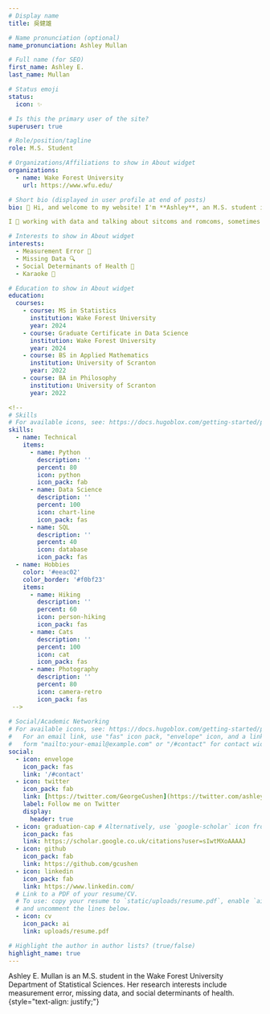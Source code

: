 ```yaml
---
# Display name
title: 吳健雄

# Name pronunciation (optional)
name_pronunciation: Ashley Mullan

# Full name (for SEO)
first_name: Ashley E.
last_name: Mullan

# Status emoji
status:
  icon: ✨

# Is this the primary user of the site?
superuser: true

# Role/position/tagline
role: M.S. Student

# Organizations/Affiliations to show in About widget
organizations:
  - name: Wake Forest University
    url: https://www.wfu.edu/

# Short bio (displayed in user profile at end of posts)
bio: 👋 Hi, and welcome to my website! I'm **Ashley**, an M.S. student in the [Department of Statistical Sciences](https://stats.wfu.edu/) at Wake Forest University. I currently work with [Dr. Sarah Lotspeich](https://www.sarahlotspeich.com/) on methods to handle measurement error and their exciting applications to the study of local food access.

I 💖 working with data and talking about sitcoms and romcoms, sometimes even [at the same time](https://drive.google.com/file/d/1bRwA-At8TQ853uAKEudn6Ol84eFd4LJp/view?usp=sharing)!

# Interests to show in About widget
interests:
  - Measurement Error 📏
  - Missing Data 🔍
  - Social Determinants of Health 🍎
  - Karaoke 🎤

# Education to show in About widget
education:
  courses:
    - course: MS in Statistics
      institution: Wake Forest University
      year: 2024
    - course: Graduate Certificate in Data Science
      institution: Wake Forest University
      year: 2024
    - course: BS in Applied Mathematics
      institution: University of Scranton
      year: 2022
    - course: BA in Philosophy
      institution: University of Scranton
      year: 2022

<!--
# Skills
# For available icons, see: https://docs.hugoblox.com/getting-started/page-builder/#icons
skills:
  - name: Technical
    items:
      - name: Python
        description: ''
        percent: 80
        icon: python
        icon_pack: fab
      - name: Data Science
        description: ''
        percent: 100
        icon: chart-line
        icon_pack: fas
      - name: SQL
        description: ''
        percent: 40
        icon: database
        icon_pack: fas
  - name: Hobbies
    color: '#eeac02'
    color_border: '#f0bf23'
    items:
      - name: Hiking
        description: ''
        percent: 60
        icon: person-hiking
        icon_pack: fas
      - name: Cats
        description: ''
        percent: 100
        icon: cat
        icon_pack: fas
      - name: Photography
        description: ''
        percent: 80
        icon: camera-retro
        icon_pack: fas
 -->
 
# Social/Academic Networking
# For available icons, see: https://docs.hugoblox.com/getting-started/page-builder/#icons
#   For an email link, use "fas" icon pack, "envelope" icon, and a link in the
#   form "mailto:your-email@example.com" or "/#contact" for contact widget.
social:
  - icon: envelope
    icon_pack: fas
    link: '/#contact'
  - icon: twitter
    icon_pack: fab
    link: [https://twitter.com/GeorgeCushen](https://twitter.com/ashley___mullan)
    label: Follow me on Twitter
    display:
      header: true
  - icon: graduation-cap # Alternatively, use `google-scholar` icon from `ai` icon pack
    icon_pack: fas
    link: https://scholar.google.co.uk/citations?user=sIwtMXoAAAAJ
  - icon: github
    icon_pack: fab
    link: https://github.com/gcushen
  - icon: linkedin
    icon_pack: fab
    link: https://www.linkedin.com/
  # Link to a PDF of your resume/CV.
  # To use: copy your resume to `static/uploads/resume.pdf`, enable `ai` icons in `params.yaml`,
  # and uncomment the lines below.
  - icon: cv
    icon_pack: ai
    link: uploads/resume.pdf

# Highlight the author in author lists? (true/false)
highlight_name: true
---
```


Ashley E. Mullan is an M.S. student in the Wake Forest University Department of Statistical Sciences. Her research interests include measurement error, missing data, and social determinants of health. 
{style="text-align: justify;"}
